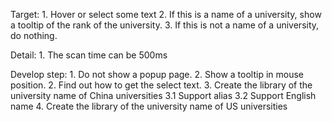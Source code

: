 Target: 1. Hover or select some text
        2. If this is a name of a university, show a tooltip of the rank of the university.
        3. If this is not a name of a university, do nothing.

Detail: 1. The scan time can be 500ms

Develop step: 1. Do not show a popup page.
              2. Show a tooltip in mouse position.
              2. Find out how to get the select text.
              3. Create the library of the university name of China universities
                3.1 Support alias
                3.2 Support English name
              4. Create the library of the university name of US universities
